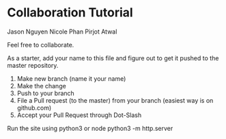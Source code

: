 # Collaboration Tutorial
Jason Nguyen
Nicole Phan
Pirjot Atwal

Feel free to collaborate.

As a starter, add your name to this file and figure out to get it pushed to the master repository.

1. Make new branch (name it your name)
2. Make the change
3. Push to your branch
4. File a Pull request (to the master) from your branch (easiest way is on github.com)
5. Accept your Pull Request through Dot-Slash

Run the site using python3 or node
python3 -m http.server